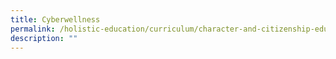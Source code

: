 ```yaml
---
title: Cyberwellness
permalink: /holistic-education/curriculum/character-and-citizenship-education/cyberwellness
description: ""
---
```


